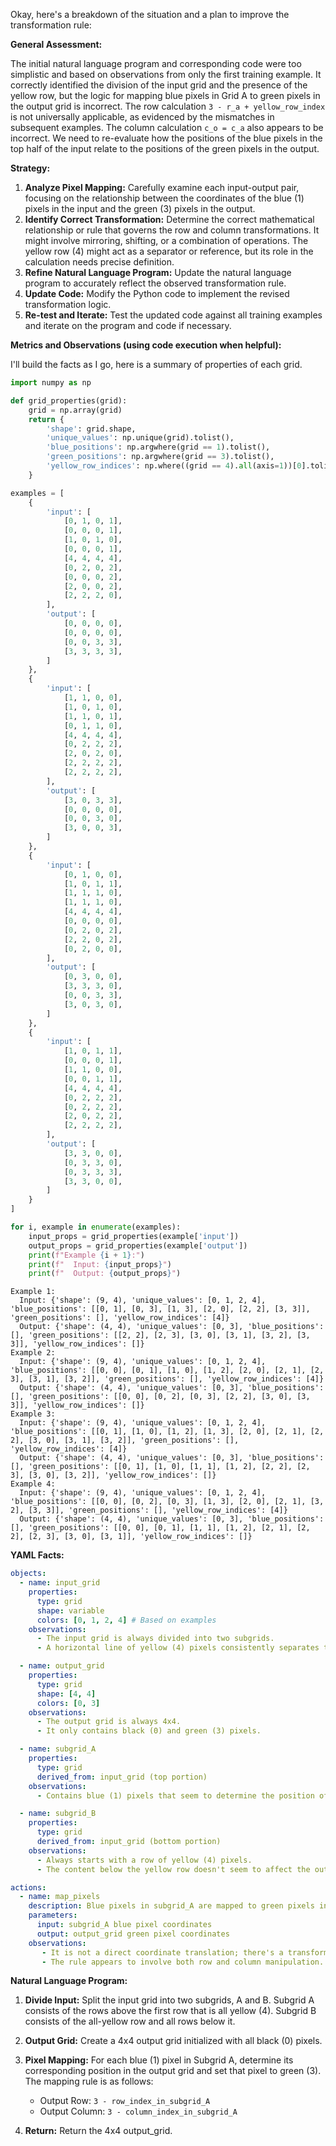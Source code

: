Okay, here's a breakdown of the situation and a plan to improve the transformation rule:

**General Assessment:**

The initial natural language program and corresponding code were too simplistic and based on observations from only the first training example. It correctly identified the division of the input grid and the presence of the yellow row, but the logic for mapping blue pixels in Grid A to green pixels in the output grid is incorrect. The row calculation `3 - r_a + yellow_row_index` is not universally applicable, as evidenced by the mismatches in subsequent examples. The column calculation `c_o = c_a` also appears to be incorrect. We need to re-evaluate how the positions of the blue pixels in the top half of the input relate to the positions of the green pixels in the output.

**Strategy:**

1.  **Analyze Pixel Mapping:** Carefully examine each input-output pair, focusing on the relationship between the coordinates of the blue (1) pixels in the input and the green (3) pixels in the output.
2.  **Identify Correct Transformation:** Determine the correct mathematical relationship or rule that governs the row and column transformations. It might involve mirroring, shifting, or a combination of operations. The yellow row (4) might act as a separator or reference, but its role in the calculation needs precise definition.
3.  **Refine Natural Language Program:** Update the natural language program to accurately reflect the observed transformation rule.
4.  **Update Code:** Modify the Python code to implement the revised transformation logic.
5.  **Re-test and Iterate:** Test the updated code against all training examples and iterate on the program and code if necessary.

**Metrics and Observations (using code execution when helpful):**

I'll build the facts as I go, here is a summary of properties of each grid.


``` python
import numpy as np

def grid_properties(grid):
    grid = np.array(grid)
    return {
        'shape': grid.shape,
        'unique_values': np.unique(grid).tolist(),
        'blue_positions': np.argwhere(grid == 1).tolist(),
        'green_positions': np.argwhere(grid == 3).tolist(),
        'yellow_row_indices': np.where((grid == 4).all(axis=1))[0].tolist()
    }

examples = [
    {
        'input': [
            [0, 1, 0, 1],
            [0, 0, 0, 1],
            [1, 0, 1, 0],
            [0, 0, 0, 1],
            [4, 4, 4, 4],
            [0, 2, 0, 2],
            [0, 0, 0, 2],
            [2, 0, 0, 2],
            [2, 2, 2, 0],
        ],
        'output': [
            [0, 0, 0, 0],
            [0, 0, 0, 0],
            [0, 0, 3, 3],
            [3, 3, 3, 3],
        ]
    },
    {
        'input': [
            [1, 1, 0, 0],
            [1, 0, 1, 0],
            [1, 1, 0, 1],
            [0, 1, 1, 0],
            [4, 4, 4, 4],
            [0, 2, 2, 2],
            [2, 0, 2, 0],
            [2, 2, 2, 2],
            [2, 2, 2, 2],
        ],
        'output': [
            [3, 0, 3, 3],
            [0, 0, 0, 0],
            [0, 0, 3, 0],
            [3, 0, 0, 3],
        ]
    },
    {
        'input': [
            [0, 1, 0, 0],
            [1, 0, 1, 1],
            [1, 1, 1, 0],
            [1, 1, 1, 0],
            [4, 4, 4, 4],
            [0, 0, 0, 0],
            [0, 2, 0, 2],
            [2, 2, 0, 2],
            [0, 2, 0, 0],
        ],
        'output': [
            [0, 3, 0, 0],
            [3, 3, 3, 0],
            [0, 0, 3, 3],
            [3, 0, 3, 0],
        ]
    },
    {
        'input': [
            [1, 0, 1, 1],
            [0, 0, 0, 1],
            [1, 1, 0, 0],
            [0, 0, 1, 1],
            [4, 4, 4, 4],
            [0, 2, 2, 2],
            [0, 2, 2, 2],
            [2, 0, 2, 2],
            [2, 2, 2, 2],
        ],
        'output': [
            [3, 3, 0, 0],
            [0, 3, 3, 0],
            [0, 3, 3, 3],
            [3, 3, 0, 0],
        ]
    }
]

for i, example in enumerate(examples):
    input_props = grid_properties(example['input'])
    output_props = grid_properties(example['output'])
    print(f"Example {i + 1}:")
    print(f"  Input: {input_props}")
    print(f"  Output: {output_props}")


```
```
Example 1:
  Input: {'shape': (9, 4), 'unique_values': [0, 1, 2, 4], 'blue_positions': [[0, 1], [0, 3], [1, 3], [2, 0], [2, 2], [3, 3]], 'green_positions': [], 'yellow_row_indices': [4]}
  Output: {'shape': (4, 4), 'unique_values': [0, 3], 'blue_positions': [], 'green_positions': [[2, 2], [2, 3], [3, 0], [3, 1], [3, 2], [3, 3]], 'yellow_row_indices': []}
Example 2:
  Input: {'shape': (9, 4), 'unique_values': [0, 1, 2, 4], 'blue_positions': [[0, 0], [0, 1], [1, 0], [1, 2], [2, 0], [2, 1], [2, 3], [3, 1], [3, 2]], 'green_positions': [], 'yellow_row_indices': [4]}
  Output: {'shape': (4, 4), 'unique_values': [0, 3], 'blue_positions': [], 'green_positions': [[0, 0], [0, 2], [0, 3], [2, 2], [3, 0], [3, 3]], 'yellow_row_indices': []}
Example 3:
  Input: {'shape': (9, 4), 'unique_values': [0, 1, 2, 4], 'blue_positions': [[0, 1], [1, 0], [1, 2], [1, 3], [2, 0], [2, 1], [2, 2], [3, 0], [3, 1], [3, 2]], 'green_positions': [], 'yellow_row_indices': [4]}
  Output: {'shape': (4, 4), 'unique_values': [0, 3], 'blue_positions': [], 'green_positions': [[0, 1], [1, 0], [1, 1], [1, 2], [2, 2], [2, 3], [3, 0], [3, 2]], 'yellow_row_indices': []}
Example 4:
  Input: {'shape': (9, 4), 'unique_values': [0, 1, 2, 4], 'blue_positions': [[0, 0], [0, 2], [0, 3], [1, 3], [2, 0], [2, 1], [3, 2], [3, 3]], 'green_positions': [], 'yellow_row_indices': [4]}
  Output: {'shape': (4, 4), 'unique_values': [0, 3], 'blue_positions': [], 'green_positions': [[0, 0], [0, 1], [1, 1], [1, 2], [2, 1], [2, 2], [2, 3], [3, 0], [3, 1]], 'yellow_row_indices': []}

```
**YAML Facts:**


```yaml
objects:
  - name: input_grid
    properties:
      type: grid
      shape: variable
      colors: [0, 1, 2, 4] # Based on examples
    observations:
      - The input grid is always divided into two subgrids.
      - A horizontal line of yellow (4) pixels consistently separates the two subgrids.

  - name: output_grid
    properties:
      type: grid
      shape: [4, 4]
      colors: [0, 3]
    observations:
      - The output grid is always 4x4.
      - It only contains black (0) and green (3) pixels.

  - name: subgrid_A
    properties:
      type: grid
      derived_from: input_grid (top portion)
    observations:
      - Contains blue (1) pixels that seem to determine the position of green pixels in the output.

  - name: subgrid_B
    properties:
      type: grid
      derived_from: input_grid (bottom portion)
    observations:
      - Always starts with a row of yellow (4) pixels.
      - The content below the yellow row doesn't seem to affect the output directly.

actions:
  - name: map_pixels
    description: Blue pixels in subgrid_A are mapped to green pixels in the output_grid.
    parameters:
      input: subgrid_A blue pixel coordinates
      output: output_grid green pixel coordinates
    observations:
       - It is not a direct coordinate translation; there's a transformation rule involved.
       - The rule appears to involve both row and column manipulation.

```


**Natural Language Program:**

1.  **Divide Input:** Split the input grid into two subgrids, A and B. Subgrid A consists of the rows above the first row that is all yellow (4). Subgrid B consists of the all-yellow row and all rows below it.

2.  **Output Grid:** Create a 4x4 output grid initialized with all black (0) pixels.

3.  **Pixel Mapping:** For each blue (1) pixel in Subgrid A, determine its corresponding position in the output grid and set that pixel to green (3). The mapping rule is as follows:
    *   Output Row: `3 - row_index_in_subgrid_A`
    *   Output Column: `3 - column_index_in_subgrid_A`

4. **Return:** Return the 4x4 output_grid.
